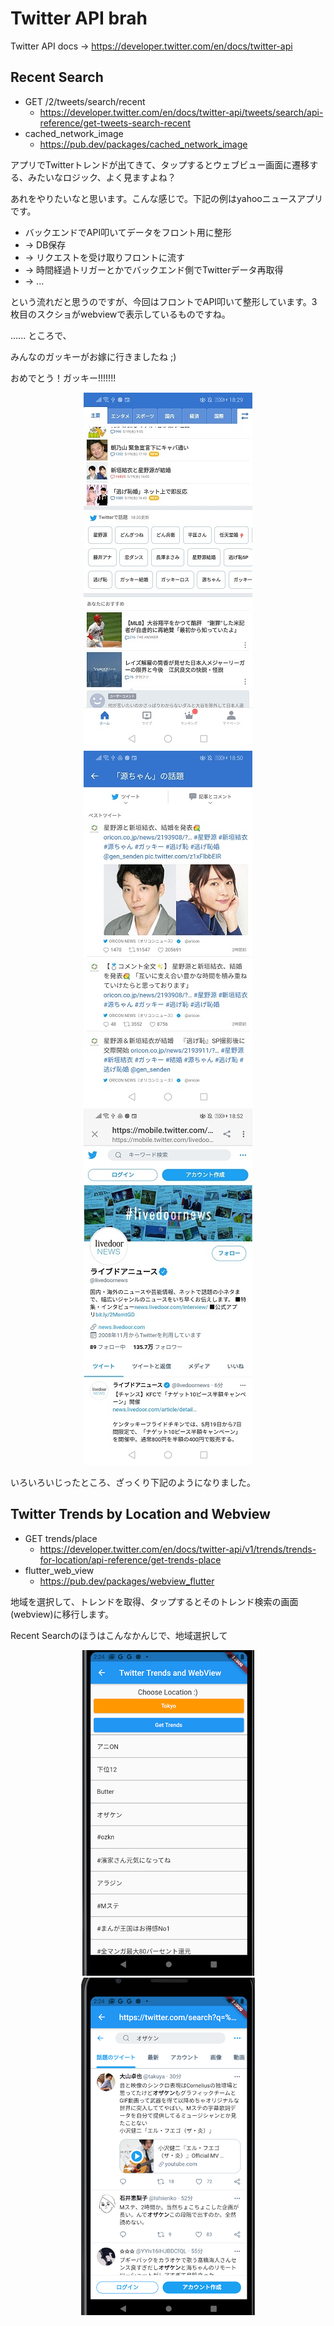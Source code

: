 # Twitter API brah

Twitter API docs -> https://developer.twitter.com/en/docs/twitter-api
## Recent Search

- GET /2/tweets/search/recent
  - https://developer.twitter.com/en/docs/twitter-api/tweets/search/api-reference/get-tweets-search-recent
- cached_network_image
  - https://pub.dev/packages/cached_network_image


アプリでTwitterトレンドが出てきて、タップするとウェブビュー画面に遷移する、みたいなロジック、よく見ますよね？

あれをやりたいなと思います。こんな感じで。下記の例はyahooニュースアプリです。

- バックエンドでAPI叩いてデータをフロント用に整形 
- -> DB保存 
- -> リクエストを受け取りフロントに流す
- -> 時間経過トリガーとかでバックエンド側でTwitterデータ再取得
- -> ...

という流れだと思うのですが、今回はフロントでAPI叩いて整形しています。3枚目のスクショがwebviewで表示しているものですね。

...... ところで、

みんなのガッキーがお嫁に行きましたね ;)

おめでとう！ガッキー!!!!!!!
<div align="center">
<img src="../../images/twitter_api/twitter_trends_view_in_app.jpg" alt="属性" title="twitter trends in app">
<img src="../../images/twitter_api/twitter_trends_view_in_app3.jpg" alt="属性" title="twitter trends in app">
<img src="../../images/twitter_api/twitter_trends_view_in_app2.jpg" alt="属性" title="twitter trends in app">
</div>

いろいろいじったところ、ざっくり下記のようになりました。





## Twitter Trends by Location and Webview

- GET trends/place
  - https://developer.twitter.com/en/docs/twitter-api/v1/trends/trends-for-location/api-reference/get-trends-place
- flutter_web_view 
   -  https://pub.dev/packages/webview_flutter


地域を選択して、トレンドを取得、タップするとそのトレンド検索の画面(webview)に移行します。

Recent Searchのほうはこんなかんじで、地域選択して

<div align="center">
<img src="../../images/twitter_api/twitter_trends.png" alt="属性" title="twitter trends in app">
<img src="../../images/twitter_api/twitter_api_webview.png" alt="属性" title="twitter trends in app">
</div>